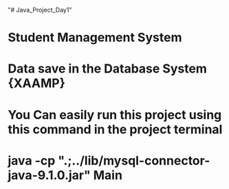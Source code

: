 "# Java_Project_Day1"   
# Student Management System  
# Data save in the Database System {XAAMP}
# You Can easily run this project using this command in the project terminal
 # java -cp ".;../lib/mysql-connector-java-9.1.0.jar" Main   

